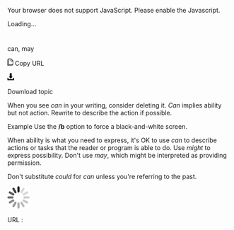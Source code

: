 Your browser does not support JavaScript. Please enable the Javascript.

Loading...

# 

can, may

![Copy URL](cancel-canceled-canceling-cancellation_files/Copy.png)
Copy URL

![Download](cancel-canceled-canceling-cancellation_files/Download.png)

Download topic

When you see *can* in your writing, consider deleting it. *Can* implies ability but not action. Rewrite to describe the action if possible. 

Example Use the **/b**  option to force a black-and-white screen.

When ability is what you need to express, it's OK to use *can* to describe actions or tasks that the reader or program is able to do. Use *might* to express possibility. Don't use *may*, which might be interpreted as providing permission.

Don't substitute *could* for *can* unless you're referring to the past. 

![In progress](cancel-canceled-canceling-cancellation_files/activity-large.gif)

URL :
